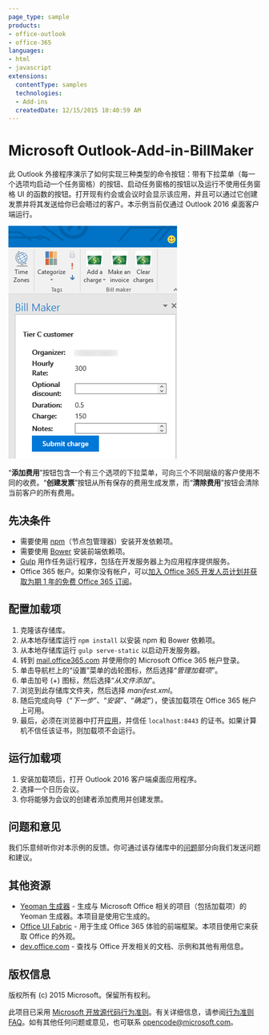 ```yaml
---
page_type: sample
products:
- office-outlook
- office-365
languages:
- html
- javascript
extensions:
  contentType: samples
  technologies:
  - Add-ins
  createdDate: 12/15/2015 10:40:59 AM
---
```

# Microsoft Outlook-Add-in-BillMaker
此 Outlook 外接程序演示了如何实现三种类型的命令按钮：带有下拉菜单（每一个选项均启动一个任务窗格）的按钮、启动任务窗格的按钮以及运行不使用任务窗格 UI 的函数的按钮。打开现有约会或会议时会显示该应用，并且可以通过它创建发票并将其发送给你已会晤过的客户。本示例当前仅通过 Outlook 2016 桌面客户端运行。

![BillMaker 屏幕截图](images/BillMaker.png)

“**添加费用**”按钮包含一个有三个选项的下拉菜单，可向三个不同层级的客户使用不同的收费。“**创建发票**”按钮从所有保存的费用生成发票，而“**清除费用**”按钮会清除当前客户的所有费用。

## 先决条件
* 需要使用 [npm](https://www.npmjs.com/)（节点包管理器）安装开发依赖项。
* 需要使用 [Bower](http://bower.io/) 安装前端依赖项。 
* [Gulp](http://gulpjs.com/) 用作任务运行程序，包括在开发服务器上为应用程序提供服务。
* Office 365 帐户。如果你没有帐户，可以[加入 Office 365 开发人员计划并获取为期 1 年的免费 Office 365 订阅](https://aka.ms/devprogramsignup)。

## 配置加载项
1. 克隆该存储库。
2. 从本地存储库运行 `npm install` 以安装 npm 和 Bower 依赖项。
3. 从本地存储库运行 `gulp serve-static` 以启动开发服务器。
4. 转到 [mail.office365.com](http://mail.office365.com) 并使用你的 Microsoft Office 365 帐户登录。
5. 单击导航栏上的“设置”菜单的齿轮图标，然后选择“*管理加载项*”。
6. 单击加号 (+) 图标，然后选择“*从文件添加*”。
7. 浏览到此存储库文件夹，然后选择 *manifest.xml*。
8. 随后完成向导（“*下一步*”、“*安装*”、“*确定*”），使该加载项在 Office 365 帐户上可用。
9. 最后，必须在浏览器中打开[应用](https://localhost:8443/appread/home/home.html)，并信任 `localhost:8443` 的证书。如果计算机不信任该证书，则加载项不会运行。

## 运行加载项
1. 安装加载项后，打开 Outlook 2016 客户端桌面应用程序。 
2. 选择一个日历会议。
3. 你将能够为会议的创建者添加费用并创建发票。

## 问题和意见
我们乐意倾听你对本示例的反馈。你可通过该存储库中的[问题](https://github.com/OfficeDev/Outlook-Add-in-RepoReport/issues)部分向我们发送问题和建议。

## 其他资源
* [Yeoman 生成器](https://github.com/OfficeDev/generator-office) \- 生成与 Microsoft Office 相关的项目（包括加载项）的 Yeoman 生成器。本项目是使用它生成的。
* [Office UI Fabric](https://github.com/OfficeDev/Office-UI-Fabric/) \- 用于生成 Office 365 体验的前端框架。本项目使用它来获取 Office 的外观。 
* [dev.office.com](http://dev.office.com) \- 查找与 Office 开发相关的文档、示例和其他有用信息。


## 版权信息
版权所有 (c) 2015 Microsoft。保留所有权利。



此项目已采用 [Microsoft 开放源代码行为准则](https://opensource.microsoft.com/codeofconduct/)。有关详细信息，请参阅[行为准则 FAQ](https://opensource.microsoft.com/codeofconduct/faq/)。如有其他任何问题或意见，也可联系 [opencode@microsoft.com](mailto:opencode@microsoft.com)。
